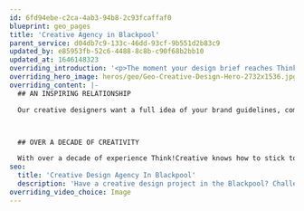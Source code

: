```yaml
---
id: 6fd94ebe-c2ca-4ab3-94b8-2c93fcaffaf0
blueprint: geo_pages
title: 'Creative Agency in Blackpool'
parent_service: d04db7c9-133c-46dd-93cf-9b551d2b83c9
updated_by: e85953fb-52c6-4488-8c8b-c90f68b2bb10
updated_at: 1646148323
overriding_introduction: '<p>The moment your design brief reaches Think!Creative’s Blackpool-based designers, they start exploring ways of pushing the boundaries of your creative design. They work to understand the concept and the thinking behind it. And every project is met with the same enthusiasm whether it’s large or small.</p>'
overriding_hero_image: heros/geo/Geo-Creative-Design-Hero-2732x1536.jpg
overriding_content: |-
  ## AN INSPIRING RELATIONSHIP

  Our creative designers want a full idea of your brand guidelines, company image, and the way your company wishes to be seen. There’s one main focus to our inspiration and that’s you. What you tell us about your message and the way your company is perceived is an important part of the process. Our Blackpool design studio will keep you at the centre of the process.



  ## OVER A DECADE OF CREATIVITY

  With over a decade of experience Think!Creative knows how to stick to brand guidelines while still being able to grab its audience’s attention. It’s how we breathe new life into your branding. That’s why brands like BAE Systems and BP have trusted us for years. [You can see more of our work for BP and BAE Systems here.](/work)
seo:
  title: 'Creative Design Agency In Blackpool'
  description: 'Have a creative design project in the Blackpool? Challenge Think!Creative’s creative design experts. Call us on 01253 297900.'
overriding_video_choice: Image
---
```

